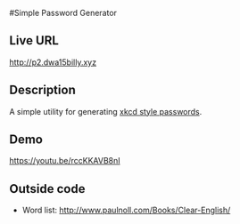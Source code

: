 #Simple Password Generator

## Live URL
<http://p2.dwa15billy.xyz>

## Description
A simple utility for generating [xkcd style passwords](http://xkcd.com/936/).

## Demo
<https://youtu.be/rccKKAVB8nI>

## Outside code
* Word list: http://www.paulnoll.com/Books/Clear-English/
